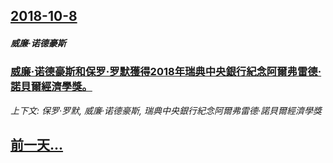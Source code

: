 ## [2018-10-8](/news/2018/10/8/index.md)

##### 威廉·诺德豪斯
### [威廉·诺德豪斯和保罗·罗默獲得2018年瑞典中央銀行紀念阿爾弗雷德·諾貝爾經濟學獎。 ](/news/2018/10/8/威廉-诺德豪斯和保罗-罗默獲得2018年瑞典中央銀行紀念阿爾弗雷德-諾貝爾經濟學獎.md)
_上下文: 保罗·罗默, 威廉·诺德豪斯, 瑞典中央銀行紀念阿爾弗雷德·諾貝爾經濟學獎_

## [前一天...](/news/2018/10/7/index.md)

